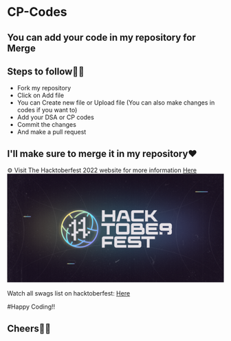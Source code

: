 # CP-Codes

## You can add your code in my repository for Merge
## Steps to follow🐱‍🏍

- Fork my repository
- Click on Add file 
- You can Create new file or Upload file (You can also make changes in codes if you want to)
- Add your DSA or CP codes 
- Commit the changes
- And make a pull request

## I'll make sure to merge it in my repository❤
<p>⚙️ Visit The Hacktoberfest 2022 website for more information <a href="https://hacktoberfest.com/">Here</a>
<br/>
<img src="./hacktoberfest2022.png" alt="Hacktoberfest2022">

<p>Watch all swags list on hacktoberfest: <a href="https://hacktoberfest-swag.com/">Here</a> </p>

#Happy Coding!!

## Cheers🐱‍🏍

